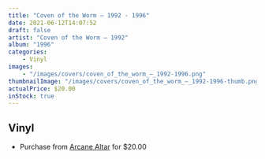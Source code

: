 ```yaml
---
title: "Coven of the Worm ‎– 1992 - 1996"
date: 2021-06-12T14:07:52
draft: false
artist: "Coven of the Worm ‎– 1992"
album: "1996"
categories:
    - Vinyl
images:
    - "/images/covers/coven_of_the_worm_‎–_1992-1996.png"
thumbnailImage: "/images/covers/coven_of_the_worm_‎–_1992-1996-thumb.png"
actualPrice: $20.00
inStock: true
---
```


## Vinyl
* Purchase from [Arcane Altar](https://arcanealtar.bigcartel.com/product/coven-of-the-worm-1992-1996-12-lp) for $20.00
